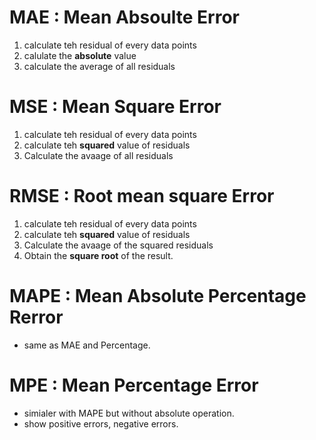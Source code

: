 # MAE : Mean Absoulte Error
1. calculate teh residual of every data points
2. calulate the **absolute** value
3. calculate the average of all residuals

# MSE : Mean Square Error
1. calculate teh residual of every data points
2. calculate teh **squared** value of residuals
3. Calculate the avaage of all residuals

# RMSE : Root mean square Error
1. calculate teh residual of every data points
2. calculate teh **squared** value of residuals
3. Calculate the avaage of the squared residuals
4. Obtain the **square root** of the result.

# MAPE : Mean Absolute Percentage Rerror
- same as MAE and Percentage.

# MPE : Mean Percentage Error
- simialer with MAPE but without absolute operation.
- show positive errors, negative errors.
